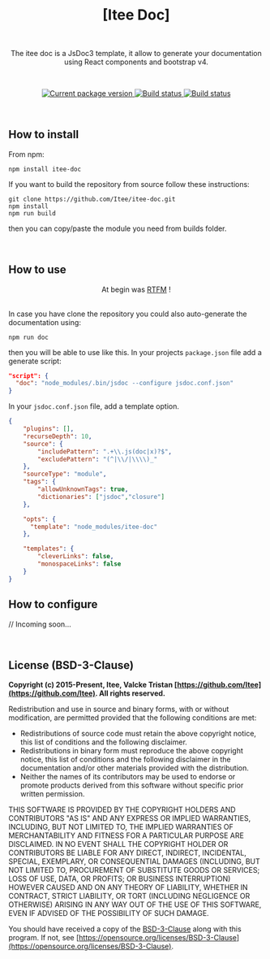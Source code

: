 
<h1 align="center">[Itee Doc]</h1>
<br>

<p align="center">The itee doc is a JsDoc3 template, it allow to generate your documentation using React components and bootstrap v4.</p>
<br>

<p align="center">
    <a href="https://www.npmjs.com/package/itee-doc">
        <img src="https://img.shields.io/npm/v/itee-doc" alt="Current package version">
    </a>
    <a href="https://travis-ci.org/Itee/itee-doc">
        <img src="https://travis-ci.org/Itee/itee-doc.svg?branch=master" alt="Build status">
    </a>
    <a href="https://github.com/semantic-release/semantic-release">
        <img src="https://img.shields.io/badge/%20%20%F0%9F%93%A6%F0%9F%9A%80-semantic--release-e10079.svg" alt="Build status">
    </a>
</p>

<br>
<h2>How to install</h2>

From npm:

    npm install itee-doc

If you want to build the repository from source follow these instructions:

    git clone https://github.com/Itee/itee-doc.git
    npm install
    npm run build
    
then you can copy/paste the module you need from builds folder.
    
<br>
<h2>How to use</h2>

<p align="center">At begin was <a href="https://itee.github.io/itee-doc/">RTFM</a> !</p>
<br>
In case you have clone the repository you could also auto-generate the documentation using: 

    npm run doc

then you will be able to use like this.
In your projects `package.json` file add a generate script:

```json
"script": {
  "doc": "node_modules/.bin/jsdoc --configure jsdoc.conf.json"
}
```

In your `jsdoc.conf.json` file, add a template option.

```json
{
    "plugins": [],
    "recurseDepth": 10,
    "source": {
        "includePattern": ".+\\.js(doc|x)?$",
        "excludePattern": "(^|\\/|\\\\)_"
    },
    "sourceType": "module",
    "tags": {
        "allowUnknownTags": true,
        "dictionaries": ["jsdoc","closure"]
    },

    "opts": {
      "template": "node_modules/itee-doc"
    },

    "templates": {
        "cleverLinks": false,
        "monospaceLinks": false
    }
}
```

<h2>How to configure</h2>

// Incoming soon...

<br>
<h2>License (BSD-3-Clause)</h2>

**Copyright (c) 2015-Present, Itee, Valcke Tristan [https://github.com/Itee](https://github.com/Itee). All rights reserved.**

Redistribution and use in source and binary forms, with or without modification, are permitted provided that the following conditions are met:

- Redistributions of source code must retain the above copyright notice, this list of conditions and the following disclaimer.
- Redistributions in binary form must reproduce the above copyright notice, this list of conditions and the following disclaimer in the documentation and/or other materials provided with the distribution.
- Neither the names of its contributors may be used to endorse or promote products derived from this software without specific prior written permission.

THIS SOFTWARE IS PROVIDED BY THE COPYRIGHT HOLDERS AND CONTRIBUTORS "AS IS" AND
ANY EXPRESS OR IMPLIED WARRANTIES, INCLUDING, BUT NOT LIMITED TO, THE IMPLIED
WARRANTIES OF MERCHANTABILITY AND FITNESS FOR A PARTICULAR PURPOSE ARE
DISCLAIMED. IN NO EVENT SHALL THE COPYRIGHT HOLDER OR CONTRIBUTORS BE LIABLE FOR
ANY DIRECT, INDIRECT, INCIDENTAL, SPECIAL, EXEMPLARY, OR CONSEQUENTIAL DAMAGES
(INCLUDING, BUT NOT LIMITED TO, PROCUREMENT OF SUBSTITUTE GOODS OR SERVICES;
LOSS OF USE, DATA, OR PROFITS; OR BUSINESS INTERRUPTION) HOWEVER CAUSED AND ON
ANY THEORY OF LIABILITY, WHETHER IN CONTRACT, STRICT LIABILITY, OR TORT
(INCLUDING NEGLIGENCE OR OTHERWISE) ARISING IN ANY WAY OUT OF THE USE OF THIS
SOFTWARE, EVEN IF ADVISED OF THE POSSIBILITY OF SUCH DAMAGE.

You should have received a copy of the [BSD-3-Clause](https://opensource.org/licenses/BSD-3-Clause) along 
with this program.  If not, see [https://opensource.org/licenses/BSD-3-Clause](https://opensource.org/licenses/BSD-3-Clause).
